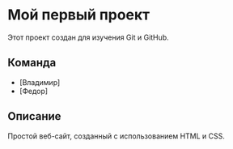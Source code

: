# Мой первый проект

Этот проект создан для изучения Git и GitHub.

## Команда
- [Владимир]
- [Федор]

## Описание
Простой веб-сайт, созданный с использованием HTML и CSS.